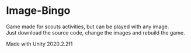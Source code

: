 # Image-Bingo



Game made for scouts activities, but can be played with any image.\
Just download the source code, change the images and rebuild the game.

Made with Unity 2020.2.2f1
